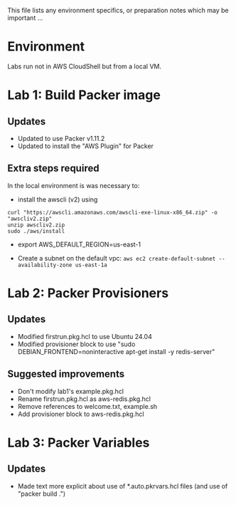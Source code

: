 
This file lists any environment specifics, or preparation notes which may be important ...

# Environment

Labs run not in AWS CloudShell but from a local VM.

# Lab 1: Build Packer image

## Updates

- Updated to use Packer v1.11.2
- Updated to install the "AWS Plugin" for Packer

## Extra steps required

In the local environment is was necessary to:
- install the awscli (v2) using

```
curl "https://awscli.amazonaws.com/awscli-exe-linux-x86_64.zip" -o "awscliv2.zip"
unzip awscliv2.zip
sudo ./aws/install
```

- export AWS_DEFAULT_REGION=us-east-1

- Create a subnet on the default vpc: ```aws ec2 create-default-subnet --availability-zone us-east-1a```

# Lab 2: Packer Provisioners

## Updates

- Modified firstrun.pkg.hcl to use Ubuntu 24.04
- Modified provisioner block to use "sudo DEBIAN_FRONTEND=noninteractive apt-get install -y redis-server"

## Suggested improvements

- Don't modify lab1's example.pkg.hcl
- Rename firstrun.pkg.hcl as aws-redis.pkg.hcl
- Remove references to welcome.txt, example.sh
- Add provisioner block to aws-redis.pkg.hcl

# Lab 3: Packer Variables

## Updates

- Made text more explicit about use of *.auto.pkrvars.hcl files (and use of "packer build .")





